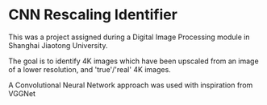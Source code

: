 # CNN Rescaling Identifier 
This was a project assigned during a Digital Image Processing module in Shanghai Jiaotong University.

The goal is to identify 4K images which have been upscaled from an image of a lower resolution, and 'true'/'real' 4K images.

A Convolutional Neural Network approach was used with inspiration from VGGNet

